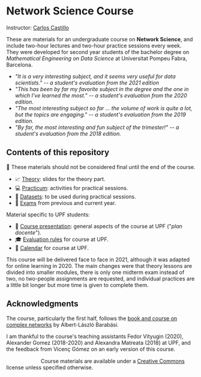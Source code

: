 # Network Science Course

Instructor: [Carlos Castillo](https://chato.cl/)

These are materials for an undergraduate course on **Network Science**, and include two-hour lectures and two-hour practice sessions every week. They were developed for second year students of the bachelor degree on *Mathematical Engineering on Data Science* at Universitat Pompeu Fabra, Barcelona.

* *"It is a very interesting subject, and it seems very useful for data scientists." -- a student's evaluation from the 2021 edition*
* *"This has been by far my favorite subject in the degree and the one in which I've learned the most." -- a student's evaluation from the 2020 edition.*
* *"The most interesting subject so far ... the volume of work is quite a lot, but the topics are engaging." -- a student's evaluation from the 2019 edition.*
* *"By far, the most interesting and fun subject of the trimester!" -- a student's evaluation from the 2018 edition.*

## Contents of this repository

:construction: These materials should not be considered final until the end of the course.

* :chart_with_upwards_trend: [Theory](theory/README.md): slides for the theory part.
* :computer: [Practicum](practicum/README.md): activities for practical sessions.
* :file_folder: [Datasets](practicum/data/README.md): to be used during practical sessions.
* :pencil: [Exams](exams/README.md) from previous and current year.

Material specific to UPF students:

* :scroll: [Course presentation](upf/upf-course-presentation.md): general aspects of the course at UPF ("*plan docente*").
* :mortar_board: [Evaluation rules](upf/upf-evaluation.md) for course at UPF.
* :calendar: [Calendar](upf/upf-calendar.md) for course at UPF.

This course will be delivered face to face in 2021, although it was adapted for online learning in 2020. The main changes were that theory lessons are divided into smaller modules, there is only one midterm exam instead of two, no two-people assignments are requested, and individual practices are a little bit longer but more time is given to complete them. 

## Acknowledgments

The course, particularly the first half, follows the [book and course on complex networks](https://www.barabasilab.com/course) by Albert-László Barabási.

I am thankful to the course's teaching assistants Fedor Vityugin (2020), Alexander Gomez (2018-2020) and Alexandra Matreata (2018) at UPF, and the feedback from Vicenç Gómez on an early version of this course.

[<img src="upf/cc-by-80x15.png" width="80" height="15" hspace="4"/>](https://creativecommons.org/licenses/by/4.0/) Course materials are available under a [Creative Commons](https://creativecommons.org/licenses/by/4.0/) license unless specified otherwise.
